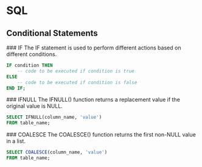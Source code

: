 # SQL

## Conditional Statements

### IF
The IF statement is used to perform different actions based on different conditions.
```sql
IF condition THEN
    -- code to be executed if condition is true
ELSE
    -- code to be executed if condition is false
END IF;
```

### IFNULL
The IFNULL() function returns a replacement value if the original value is NULL.
```sql
SELECT IFNULL(column_name, 'value')
FROM table_name;
```

### COALESCE
The COALESCE() function returns the first non-NULL value in a list.
```sql
SELECT COALESCE(column_name, 'value')
FROM table_name;
```
